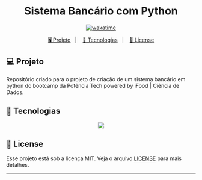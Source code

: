 <h1 align="center">
  Sistema Bancário com Python
</h1>

<p align="center">
  <a href="https://wakatime.com/badge/user/68660678-6b86-4b78-98df-f5f41a37e1bc/project/82c97d39-7179-4467-9b40-f1e26f634707"><img src="https://wakatime.com/badge/user/68660678-6b86-4b78-98df-f5f41a37e1bc/project/82c97d39-7179-4467-9b40-f1e26f634707.svg" alt="wakatime"></a>
</p>

<p align="center">
  <a href="#-projeto">🖥️ Projeto</a>&nbsp;&nbsp;&nbsp;|&nbsp;&nbsp;&nbsp;
  <a href="#-tecnologias">🚀 Tecnologias</a>&nbsp;&nbsp;&nbsp;|&nbsp;&nbsp;&nbsp;
  <a href="#-license">📝 License</a>
</p>

## 💻 Projeto

Repositório criado para o projeto de criação de um sistema bancário em python do bootcamp da Potência Tech powered by iFood | Ciência de Dados.

## 🚀 Tecnologias

<p align="center">
  <img src="https://img.shields.io/static/v1?style=for-the-badge&message=Python&color=3776AB&logo=Python&logoColor=FFFFFF&label=">
</p>

## 📝 License

Esse projeto está sob a licença MIT. Veja o arquivo [LICENSE](LICENSE) para mais detalhes.

---
